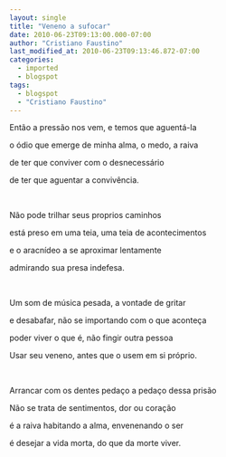 ```yaml
---
layout: single
title: "Veneno a sufocar"
date: 2010-06-23T09:13:00.000-07:00
author: "Cristiano Faustino"
last_modified_at: 2010-06-23T09:13:46.872-07:00
categories:
  - imported
  - blogspot
tags:
  - blogspot
  - "Cristiano Faustino"
---
```


Então a pressão nos vem, e temos que aguentá-la



o ódio que emerge de minha alma, o medo, a raiva



de ter que conviver com o desnecessário



de ter que aguentar a convivência.



   



Não pode trilhar seus proprios caminhos



está preso em uma teia, uma teia de acontecimentos



e o aracnídeo a se aproximar lentamente



admirando sua presa indefesa.



   



Um som de música pesada, a vontade de gritar



e desabafar, não se importando com o que aconteça



poder viver o que é, não fingir outra pessoa



Usar seu veneno, antes que o usem em si próprio.



       



Arrancar com os dentes pedaço a pedaço dessa prisão



Não se trata de sentimentos, dor ou coração



é a raiva habitando a alma, envenenando o ser



é desejar a vida morta, do que da morte viver.